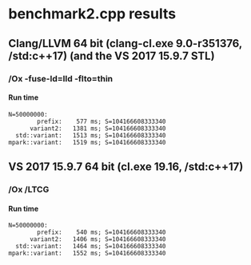 # benchmark2.cpp results


## Clang/LLVM 64 bit (clang-cl.exe 9.0-r351376, /std:c++17) (and the VS 2017 15.9.7 STL)

### /Ox -fuse-ld=lld -flto=thin

#### Run time

    N=50000000:
            prefix:    577 ms; S=104166608333340
          variant2:   1381 ms; S=104166608333340
      std::variant:   1513 ms; S=104166608333340
    mpark::variant:   1519 ms; S=104166608333340



## VS 2017 15.9.7 64 bit (cl.exe 19.16, /std:c++17)

### /Ox /LTCG

#### Run time

    N=50000000:
            prefix:    540 ms; S=104166608333340
          variant2:   1406 ms; S=104166608333340
      std::variant:   1464 ms; S=104166608333340
    mpark::variant:   1552 ms; S=104166608333340
